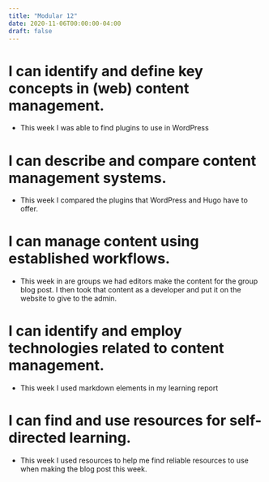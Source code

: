 ```yaml
---
title: "Modular 12"
date: 2020-11-06T00:00:00-04:00
draft: false
--- 
```


I can identify and define key concepts in (web) content management.
====================================================

* This week I was able to find plugins to use in WordPress 

I can describe and compare content management systems.
=============================================

* This week I compared the plugins that WordPress and Hugo have to offer. 
 
I can manage content using established workflows.
======================================

* This week in are groups we had editors make the content for the group blog post. I then took that content as a developer and put it on the website to give to the admin.

I can identify and employ technologies related to content management.
======================================================

* This week I used markdown elements in my learning report
          
I can find and use resources for self-directed learning.
=========================================

* This week I used resources to help me find reliable resources to use when making the blog post this week. 

